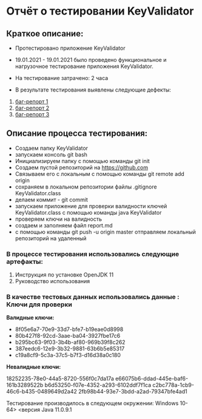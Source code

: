 # **Отчёт о тестировании KeyValidator**</h1>

## **Краткое описание:**

 * Протестировано приложение KeyValidator


* 19.01.2021 - 19.01.2021 было проведено функциональное и нагрузочное тестирование приложения KeyValidator.

* На тестирование затрачено: 2 часа

* В результате тестирования выявлены следующие дефекты:

1) [баг-репорт 1](https://github.com/denis-study/KeyValidator1/issues/1)
2) [баг-репорт 2](https://github.com/denis-study/KeyValidator1/issues/2)
3) [баг-репорт 3](https://github.com/denis-study/KeyValidator1/issues/3)



## **Описание процесса тестирования:** 

* Создаем папку KeyValidator
* запускаем консоль git bash
* Инициализируем папку с помощью команды git init
* Создаем пустой репозиторий на https://github.com 
* Связываем его с локальным с помощью команды git remote add origin
* сохраняем в локальном репозитории файлы .gitignore  KeyValidator.class 
* делаем коммит - git commit
* запускаем приложение для проверки валидности ключей KeyValidator.class с помощью команды java KeyValidator 
* проверяем ключи на валидность
* создаем и заполняем файл report.md
* с помощью команды git push -u origin master отправляем локальный репозиторий на удаленный


### **В процессе тестирования использовались следующие артефакты:**

1) Инструкция по установке OpenJDK 11
2) Руководство использования

### **В качестве тестовых данных использовались данные : Ключи для проверки**

**Валидные ключи:**

* 8f05e6a7-70e9-33d7-bfe7-b19eae0d8998
* 80b427f8-92cd-3aae-ba04-3927fbe17c6
* b295bc63-9f03-3b4b-af80-969b39f8c262
* 387eedc6-12e9-3b32-9881-63b6b5e85317
* c19a8cf9-5c3a-37c5-b7f3-d16d38a0c180

**Невалидные ключи:**

18252235-78e0-44a5-8720-556f0c7da17a
e66075b6-ddad-445e-baf6-161b3289522b
b6d53250-f07e-4352-a293-6102ddf7f1ca
c2bc778a-1cb9-46c6-b435-0489649d2a42
2fb98b44-93e7-3bdd-a2ad-79347bfe4ad1

Тестирование производилось в следующем окружении:
Windows 10-64>
<версия Java 11.0.9.1
